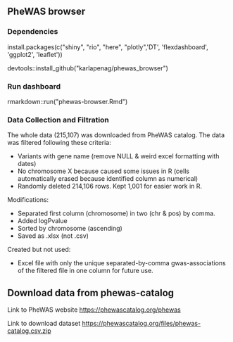 ## PheWAS browser

### Dependencies
install.packages(c("shiny", "rio", "here", "plotly",'DT', 'flexdashboard', 'ggplot2', 'leaflet'))

devtools::install_github("karlapenag/phewas_browser")

### Run dashboard

rmarkdown::run("phewas-browser.Rmd")

### Data Collection and Filtration

The whole data (215,107) was downloaded from PheWAS catalog. The data was filtered following these criteria:
- Variants with gene name (remove NULL & weird excel formatting with dates)
- No chromosome X because caused some issues in R (cells automatically erased because identified column as numerical)
- Randomly deleted 214,106 rows. Kept 1,001 for easier work in R.

Modifications:
- Separated first column (chromosome) in two (chr & pos) by comma.
- Added logPvalue
- Sorted by chromosome (ascending)
- Saved as .xlsx (not .csv)

Created but not used:
- Excel file with only the unique separated-by-comma gwas-associations of the filtered file in one column for future use.


## Download data from phewas-catalog
 
 Link to PheWAS website
 https://phewascatalog.org/phewas
 
 Link to download dataset
 https://phewascatalog.org/files/phewas-catalog.csv.zip
